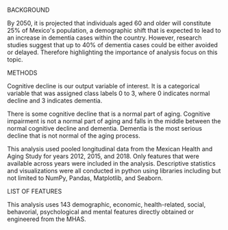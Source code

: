 BACKGROUND 

By 2050, it is projected that individuals aged 60 and older will constitute 25% of Mexico's population, a demographic shift that is expected to lead to an increase in dementia cases within the country. However, research studies suggest that up to 40% of dementia cases could be either avoided or delayed. Therefore highlighting the importance of analysis focus on this topic. 

METHODS

Cognitive decline is our output variable of interest. It is a categorical variable that was assigned class labels 0 to 3, where 0 indicates normal decline and 3 indicates dementia.  

There is some cognitive decline that is a normal part of aging. Cognitive impairment is not a normal part of aging and falls in the middle between the normal cognitive decline and dementia. Dementia is the most serious decline that is not normal of the aging process. 

This analysis used pooled longitudinal data from the Mexican Health and Aging Study for years 2012, 2015, and 2018. Only features that were available across years were included in the analysis. Descriptive statistics and visualizations were all conducted in python using libraries including but not limited to NumPy, Pandas, Matplotlib, and Seaborn.

LIST OF FEATURES

This analysis uses 143 demographic, economic, health-related, social, behavorial, psychological and mental features directly obtained or engineered from the MHAS. 
